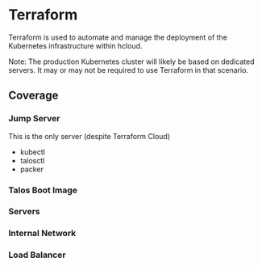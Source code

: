 # Terraform

Terraform is used to automate and manage the deployment of the Kubernetes infrastructure within hcloud.

Note: The production Kubernetes cluster will likely be based on dedicated servers.
It may or may not be required to use Terraform in that scenario.

## Coverage

### Jump Server

This is the only server (despite Terraform Cloud)

- kubectl
- talosctl
- packer

### Talos Boot Image

### Servers

### Internal Network

### Load Balancer
